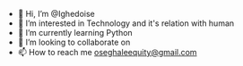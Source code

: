 - 👋 Hi, I’m @Ighedoise
- 👀 I’m interested in Technology and it's relation with human
- 🌱 I’m currently learning Python
- 💞️ I’m looking to collaborate on 
- 📫 How to reach me oseghaleequity@gmail.com

<!---
Ighedoise/Ighedoise is a ✨ special ✨ repository because its `README.md` (this file) appears on your GitHub profile.
You can click the Preview link to take a look at your changes.
--->
